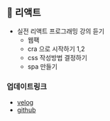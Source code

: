 ## 📘 리액트
- 실전 리액트 프로그래밍 강의 듣기
	- 웹팩
	- cra 으로 시작하기 1,2
	- css 작성방법 결정하기
	- spa 만들기


### 업데이트링크
- [velog](https://velog.io/@fromzoo/%EB%A6%AC%EC%95%A1%ED%8A%B8-%ED%94%84%EB%A1%9C%EC%A0%9D%ED%8A%B8-%EC%8B%9C%EC%9E%91%ED%95%98%EA%B8%B0)
- [github](https://github.com/leemyungju9347/React/blob/main/Practical_React_Programming/class-note/%EB%A6%AC%EC%95%A1%ED%8A%B8%20%ED%94%84%EB%A1%9C%EC%A0%9D%ED%8A%B8%20%EC%8B%9C%EC%9E%91%ED%95%98%EA%B8%B0.md)
